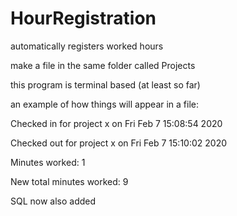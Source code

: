# HourRegistration
automatically registers worked hours

make a file in the same folder called Projects 

this program is terminal based (at least so far)

an example of how things will appear in a file:

Checked in  for project x on Fri Feb  7 15:08:54 2020

Checked out for project x on Fri Feb  7 15:10:02 2020

Minutes worked: 1

New total minutes worked: 9

SQL now also added
